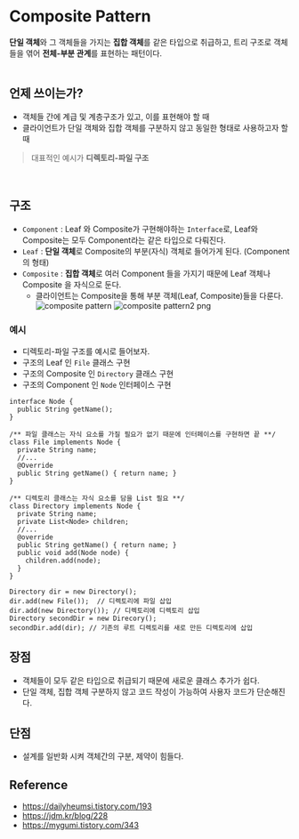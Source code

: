 # Composite Pattern

**단일 객체**와 그 객체들을 가지는 **집합 객체**를 같은 타입으로 취급하고, 트리 구조로 객체들을 엮어 **전체-부분 관계**를 표현하는 패턴이다. </br></br>


## 언제 쓰이는가?
- 객체들 간에 계급 및 계층구조가 있고, 이를 표현해야 할 때
- 클라이언트가 단일 객체와 집합 객체를 구분하지 않고 동일한 형태로 사용하고자 할 때 </br>

> 대표적인 예시가 **디렉토리-파일 구조**
</br>


## 구조
- `Component` : Leaf 와 Composite가 구현해야하는 `Interface`로, Leaf와 Composite는 모두 Component라는 같은 타입으로 다뤄진다.
- `Leaf` : **단일 객체**로 Composite의 부분(자식) 객체로 들어가게 된다. (Component의 형태)
- `Composite` : **집합 객체**로 여러 Component 들을 가지기 때문에 Leaf 객체나 Composite 을 자식으로 둔다. 
  - 클라이언트는 Composite을 통해 부분 객체(Leaf, Composite)들을 다룬다.
![composite pattern](https://user-images.githubusercontent.com/102718303/210189346-cfa5d0c5-152a-44c1-8160-6af7c375479a.png)
![composite pattern2 png](https://user-images.githubusercontent.com/102718303/210189651-ab1c31d6-751c-4d89-b937-13796c8a94de.jpg)



### 예시
- 디렉토리-파일 구조를 예시로 들어보자.
- 구조의 Leaf 인 `File` 클래스 구현
- 구조의 Composite 인 `Directory` 클래스 구현
- 구조의 Component 인 `Node` 인터페이스 구현
```
interface Node {
  public String getName();
}

/** 파일 클래스는 자식 요소를 가질 필요가 없기 때문에 인터페이스를 구현하면 끝 **/
class File implements Node {
  private String name;
  //...
  @Override
  public String getName() { return name; }
}

/** 디렉토리 클래스는 자식 요소를 담을 List 필요 **/
class Directory implements Node {
  private String name;
  private List<Node> children;
  //...
  @override
  public String getName() { return name; }
  public void add(Node node) {
    children.add(node);
  }
}

Directory dir = new Directory();
dir.add(new File());  // 디렉토리에 파일 삽입
dir.add(new Directory()); // 디렉토리에 디렉토리 삽입
Directory secondDir = new Direcory(); 
secondDir.add(dir); // 기존의 루트 디렉토리를 새로 만든 디렉토리에 삽입
```


## 장점
- 객체들이 모두 같은 타입으로 취급되기 때문에 새로운 클래스 추가가 쉽다.
- 단일 객체, 집합 객체 구분하지 않고 코드 작성이 가능하여 사용자 코드가 단순해진다.


## 단점
- 설계를 일반화 시켜 객체간의 구분, 제약이 힘들다.





## Reference
- https://dailyheumsi.tistory.com/193
- https://jdm.kr/blog/228
- https://mygumi.tistory.com/343


